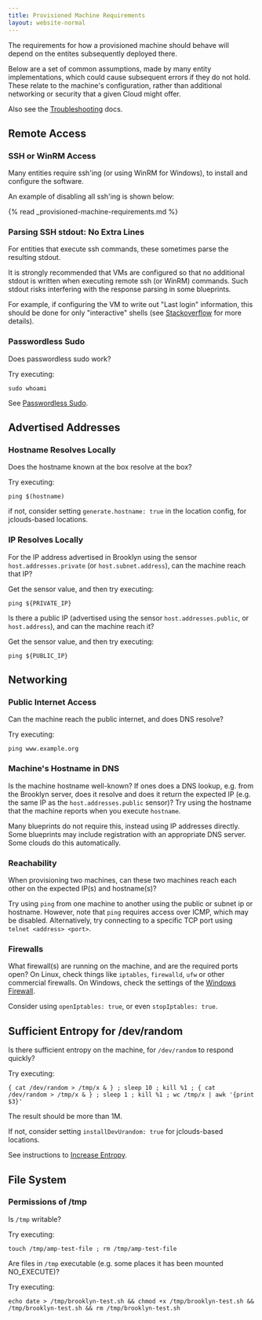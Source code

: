 ```yaml
---
title: Provisioned Machine Requirements
layout: website-normal
---
```


The requirements for how a provisioned machine should behave will depend on the
entites subsequently deployed there.

Below are a set of common assumptions, made by many entity implementations, which
could cause subsequent errors if they do not hold. These relate to the machine's 
configuration, rather than additional networking or security that a given Cloud 
might offer.

Also see the [Troubleshooting](/guide/ops/troubleshooting/) docs.


## Remote Access

### SSH or WinRM Access

Many entities require ssh'ing (or using WinRM for Windows), to install and configure 
the software.

An example of disabling all ssh'ing is shown below:

{% read _provisioned-machine-requirements.md %}

### Parsing SSH stdout: No Extra Lines

For entities that execute ssh commands, these sometimes parse the resulting stdout.

It is strongly recommended that VMs are configured so that no additional stdout is written when executing 
remote ssh (or WinRM) commands. Such stdout risks interfering with the response parsing in some blueprints.

For example, if configuring the VM to write out "Last login" information, this should be done for only 
"interactive" shells (see [Stackoverflow](http://stackoverflow.com/a/415444/1393883) for more details).


### Passwordless Sudo

Does passwordless sudo work?

Try executing:

    sudo whoami

See [Passwordless Sudo](/guide/locations/index.html#passwordless-sudo).


## Advertised Addresses

### Hostname Resolves Locally

Does the hostname known at the box resolve at the box?

Try executing:

    ping $(hostname)

if not, consider setting `generate.hostname: true` in the location config, for jclouds-based locations.


### IP Resolves Locally

For the IP address advertised in Brooklyn using the sensor `host.addresses.private` (or `host.subnet.address`), 
can the machine reach that IP?

Get the sensor value, and then try executing:

    ping ${PRIVATE_IP}

Is there a public IP (advertised using the sensor `host.addresses.public`, or `host.address`), and can the 
machine reach it?

Get the sensor value, and then try executing:

    ping ${PUBLIC_IP}


## Networking

### Public Internet Access

Can the machine reach the public internet, and does DNS resolve?

Try executing:

    ping www.example.org


### Machine's Hostname in DNS

Is the machine hostname well-known? If ones does a DNS lookup, e.g. from the Brooklyn server, does it resolve and 
does it return the expected IP (e.g. the same IP as the `host.addresses.public` sensor)? Try using the hostname
that the machine reports when you execute `hostname`.

Many blueprints do not require this, instead using IP addresses directly. Some blueprints may include registration
with an appropriate DNS server. Some clouds do this automatically.


### Reachability

When provisioning two machines, can these two machines reach each other on the expected IP(s) and hostname(s)?

Try using `ping` from one machine to another using the public or subnet ip or hostname.
However, note that `ping` requires access over ICMP, which may be disabled. Alternatively,
try connecting to a specific TCP port using `telnet <address> <port>`.


### Firewalls

What firewall(s) are running on the machine, and are the required ports open?
On Linux, check things like `iptables`, `firewalld`, `ufw` or other commercial
firewalls. On Windows, check the settings of the 
[Windows Firewall](https://en.wikipedia.org/wiki/Windows_Firewall).

Consider using `openIptables: true`, or even `stopIptables: true`.


## Sufficient Entropy for /dev/random

Is there sufficient entropy on the machine, for `/dev/random` to respond quickly?

Try executing:

    { cat /dev/random > /tmp/x & } ; sleep 10 ; kill %1 ; { cat /dev/random > /tmp/x & } ; sleep 1 ; kill %1 ; wc /tmp/x | awk '{print $3}'

The result should be more than 1M.

If not, consider setting `installDevUrandom: true` for jclouds-based locations.

See instructions to [Increase Entropy](/guide/ops/troubleshooting/increase-entropy.html).


## File System

### Permissions of /tmp

Is `/tmp` writable?

Try executing:

    touch /tmp/amp-test-file ; rm /tmp/amp-test-file

Are files in `/tmp` executable (e.g. some places it has been mounted NO_EXECUTE)?

Try executing:

    echo date > /tmp/brooklyn-test.sh && chmod +x /tmp/brooklyn-test.sh && /tmp/brooklyn-test.sh && rm /tmp/brooklyn-test.sh

